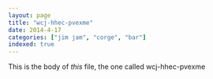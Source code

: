 ```yaml
---
layout: page
title: "wcj-hhec-pvexme"
date: 2014-4-17
categories: ["jim jam", "corge", "bar"]
indexed: true
---
```

This is the body of _this_ file, the one called wcj-hhec-pvexme
